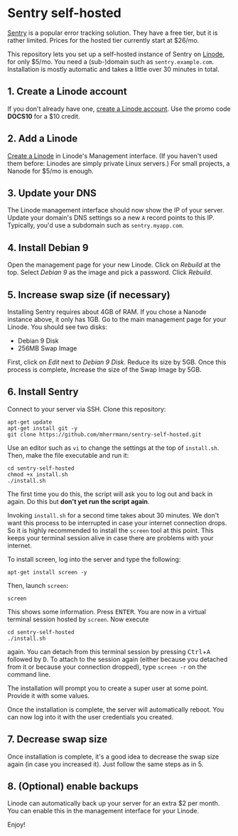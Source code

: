 # Sentry self-hosted
[Sentry](https://sentry.io) is a popular error tracking solution.
They have a free tier, but it is rather limited. Prices for the
hosted tier currently start at $26/mo.

This repository lets you set up a self-hosted instance of Sentry
on
[Linode](https://www.linode.com/?r=03c98ce370ba6c626d40c900c8f6f316ccb808f2),
for only $5/mo. You need a (sub-)domain such as `sentry.example.com`.
Installation is mostly automatic and takes a little over 30 minutes
in total.

## 1. Create a Linode account
If you don't already have one,
[create a Linode account](https://www.linode.com/?r=03c98ce370ba6c626d40c900c8f6f316ccb808f2).
Use the promo code **DOCS10** for a $10 credit.

## 2. Add a Linode
[Create a Linode](https://manager.linode.com/linodes/add?group=) in
Linode's Management interface. (If you haven't used them before:
Linodes are simply private Linux servers.) For small projects, a
Nanode for $5/mo is enough.

## 3. Update your DNS
The Linode management interface should now show the IP of your
server. Update your domain's DNS settings so a new `A` record points
to this IP. Typically, you'd use a subdomain such as
`sentry.myapp.com`.

## 4. Install Debian 9
Open the management page for your new Linode. Click on *Rebuild* at
the top. Select *Debian 9* as the image and pick a password. Click
*Rebuild*.

## 5. Increase swap size (if necessary)
Installing Sentry requires about 4GB of RAM. If you chose a Nanode
instance above, it only has 1GB. Go to the main management page for
your Linode. You should see two disks:

 * Debian 9 Disk
 * 256MB Swap Image

First, click on *Edit* next to *Debian 9 Disk*. Reduce its size by
5GB. Once this process is complete, *In*crease the size of the Swap
Image by 5GB.

## 6. Install Sentry
Connect to your server via SSH. Clone this repository:

    apt-get update
    apt-get install git -y
    git clone https://github.com/mherrmann/sentry-self-hosted.git

Use an editor such as `vi` to change the settings at the top of
`install.sh`. Then, make the file executable and run it:

    cd sentry-self-hosted
    chmod +x install.sh
    ./install.sh

The first time you do this, the script will ask you to log out and
back in again. Do this but **don't yet run the script again**.

Invoking `install.sh` for a second time takes about 30 minutes.
We don't want this process to be interrupted in case your internet
connection drops. So it is highly recommended to install the
`screen` tool at this point. This keeps your terminal session alive
in case there are problems with your internet.

To install screen, log into the server and type the following:

    apt-get install screen -y

Then, launch `screen`:

    screen

This shows some information. Press <kbd>ENTER</kbd>. You are now in
a virtual terminal session hosted by `screen`. Now execute

    cd sentry-self-hosted
    ./install.sh

again. You can detach from this terminal session by pressing
<kbd>Ctrl</kbd>+<kbd>A</kbd> followed by <kbd>D</kbd>. To attach to
the session again (either because you detached from it or because
your connection dropped), type `screen -r` on the command line.

The installation will prompt you to create a super user at some
point. Provide it with some values.

Once the installation is complete, the server will automatically
reboot. You can now log into it with the user credentials you
created.

## 7. Decrease swap size
Once installation is complete, it's a good idea to decrease the swap
size again (in case you increased it). Just follow the same steps as
in 5.

## 8. (Optional) enable backups
Linode can automatically back up your server for an extra $2 per
month. You can enable this in the management interface for your
Linode.

Enjoy!
